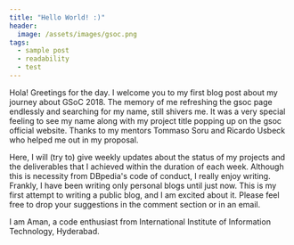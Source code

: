 ```yaml
---
title: "Hello World! :)"
header:
  image: /assets/images/gsoc.png
tags: 
  - sample post
  - readability
  - test
---
```


Hola! Greetings for the day. I welcome you to my first blog post about my journey about GSoC 2018. The memory of me refreshing the gsoc page endlessly and searching for my name, still shivers me. It was a very special feeling to see my name along with my project title popping up on the gsoc official website. Thanks to my mentors Tommaso Soru and Ricardo Usbeck who helped me out in my proposal.

Here, I will (try to) give weekly updates about the status of my projects and the deliverables that I achieved within the duration of each week. Although this is necessity from DBpedia's code of conduct, I really enjoy writing. Frankly, I have been writing only personal blogs until just now. This is my first attempt to writing a public blog, and I am excited about it. Please feel free to drop your suggestions in the comment section or in an email. 

I am Aman, a code enthusiast from International Institute of Information Technology, Hyderabad. 

